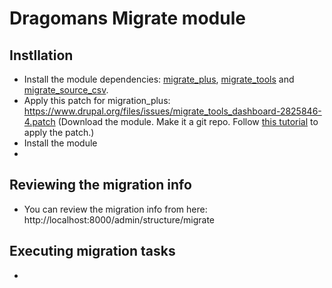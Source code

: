 # Dragomans Migrate module

## Instllation 
* Install the module dependencies: [migrate_plus](https://www.drupal.org/project/migrate_plus), [migrate_tools](https://www.drupal.org/project/migrate_tools) and [migrate_source_csv](https://www.drupal.org/project/migrate_source_csv).
* Apply this patch for migration_plus: https://www.drupal.org/files/issues/migrate_tools_dashboard-2825846-4.patch (Download the module.  Make it a git repo.  Follow [this tutorial](https://www.devroom.io/2009/10/26/how-to-create-and-apply-a-patch-with-git/) to apply the patch.)
* Install the module
* 
## Reviewing the migration info
* You can review the migration info from here: http://localhost:8000/admin/structure/migrate

## Executing migration tasks
* 

